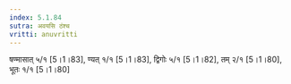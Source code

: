 ```yaml
---
index: 5.1.84
sutra: अवयसि ठंश्च
vritti: anuvritti
---
```


षण्मासात् ५/१ [5।1।83], ण्यत् १/१ [5।1।83], द्विगोः ५/१  [5।1।82], तम् २/१ [5।1।80],  भूतः १/१ [5।1।80]